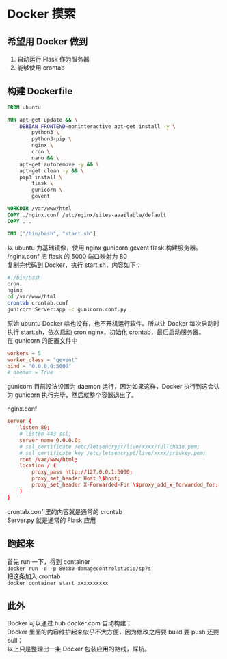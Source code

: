# Docker 摸索

## 希望用 Docker 做到

1. 自动运行 Flask 作为服务器
2. 能够使用 crontab

## 构建 Dockerfile

``` Dockerfile
FROM ubuntu

RUN apt-get update && \
    DEBIAN_FRONTEND=noninteractive apt-get install -y \
        python3 \
        python3-pip \
        nginx \
        cron \
        nano && \
    apt-get autoremove -y && \
    apt-get clean -y && \
    pip3 install \
        flask \
        gunicorn \
        gevent

WORKDIR /var/www/html
COPY ./nginx.conf /etc/nginx/sites-available/default
COPY . .

CMD ["/bin/bash", "start.sh"]
```

以 ubuntu 为基础镜像，使用 nginx gunicorn gevent flask 构建服务器。  
/nginx.conf 把 flask 的 5000 端口映射为 80  
复制完代码到 Docker，执行 start.sh，内容如下：  

``` sh
#!/bin/bash
cron
nginx
cd /var/www/html
crontab crontab.conf
gunicorn Server:app -c gunicorn.conf.py
```

原始 ubuntu Docker 啥也没有，也不开机运行软件。所以让 Docker 每次启动时执行 start.sh，依次启动 cron nginx，初始化 crontab，最后启动服务器。  
在 gunicorn 的配置文件中  

``` conf
workers = 5
worker_class = "gevent"
bind = "0.0.0.0:5000"
# daemon = True
```

gunicorn 目前没法设置为 daemon 运行，因为如果这样，Docker 执行到这会认为 gunicorn 执行完毕，然后就整个容器退出了。  

nginx.conf  

``` conf
server {
    listen 80;
    # listen 443 ssl;
    server_name 0.0.0.0;
    # ssl_certificate /etc/letsencrypt/live/xxxx/fullchain.pem;
    # ssl_certificate_key /etc/letsencrypt/live/xxxx/privkey.pem;
    root /var/www/html;
    location / {
        proxy_pass http://127.0.0.1:5000;
        proxy_set_header Host \$host;
        proxy_set_header X-Forwarded-For \$proxy_add_x_forwarded_for;
    }
}
```

crontab.conf 里的内容就是通常的 crontab  
Server.py 就是通常的 Flask 应用  

## 跑起来

首先 run 一下，得到 container  
`docker run -d -p 80:80 damagecontrolstudio/sp7s`  
把这条加入 crontab  
`docker container start xxxxxxxxxx`

## 此外

Docker 可以通过 hub.docker.com 自动构建；  
Docker 里面的内容维护起来似乎不大方便，因为修改之后要 build 要 push 还要 pull；  
以上只是整理出一条 Docker 包装应用的路线，踩坑。  
